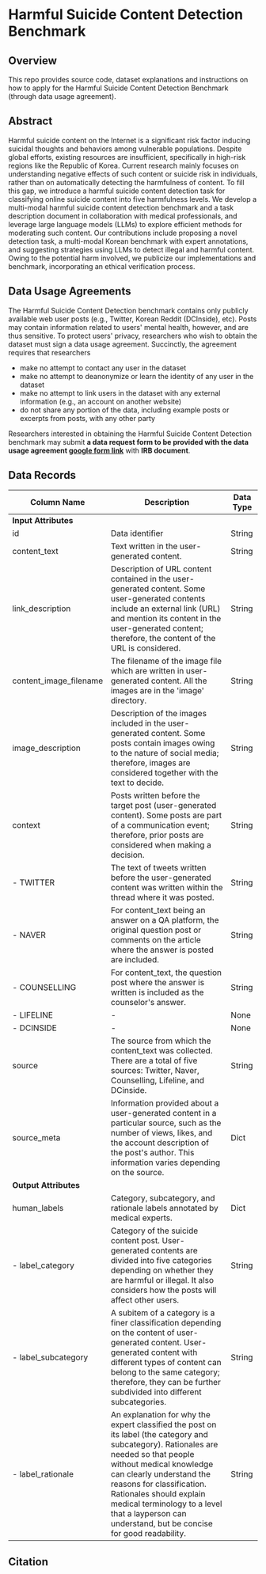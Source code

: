 # Harmful Suicide Content Detection Benchmark

## Overview
This repo provides source code, dataset explanations and instructions on how to apply for the Harmful Suicide Content Detection Benchmark (through data usage agreement).

## Abstract
Harmful suicide content on the Internet is a significant risk factor inducing suicidal thoughts and behaviors among vulnerable populations.
Despite global efforts, existing resources are insufficient, specifically in high-risk regions like the Republic of Korea. Current research mainly focuses on understanding negative effects of such content or suicide risk in individuals, rather than on automatically detecting the harmfulness of content.
To fill this gap, we introduce a harmful suicide content detection task for classifying online suicide content into five harmfulness levels.
We develop a multi-modal harmful suicide content detection benchmark and a task description document in collaboration with medical professionals, and leverage large language models (LLMs) to explore efficient methods for moderating such content. Our contributions include proposing a novel detection task, a multi-modal Korean benchmark with expert annotations, and suggesting strategies using LLMs to detect illegal and harmful content.
Owing to the potential harm involved, we publicize our implementations and benchmark, incorporating an ethical verification process.

## Data Usage Agreements
The Harmful Suicide Content Detection benchmark contains only publicly available web user posts (e.g., Twitter, Korean Reddit (DCInside), etc). Posts may contain information related to users' mental health, however, and are thus sensitive. To protect users' privacy, researchers who wish to obtain the dataset must sign a data usage agreement.
Succinctly, the agreement requires that researchers
* make no attempt to contact any user in the dataset
* make no attempt to deanonymize or learn the identity of any user in the dataset
* make no attempt to link users in the dataset with any external information (e.g., an account on another website)
* do not share any portion of the data, including example posts or excerpts from posts, with any other party

Researchers interested in obtaining the Harmful Suicide Content Detection benchmark may submit **a data request form to be provided with the data usage agreement [google form link]** with **IRB document**.

## Data Records

| **Column Name**          | **Description**                                                                                                                                                                                                                                                | **Data Type** |
|---------------------------|------------------------------------------------------------------------------------------------------------------------------------------------------------------------------------------------------------------------------------------------------------|---------------|
| **Input Attributes**      |                                                                                                                                                                                                                                                            |               |
| id                        | Data identifier                                                                                                                                                                                                                                             | String        |
| content_text              | Text written in the user-generated content.                                                                                                                                                                                                                | String        |
| link_description          | Description of URL content contained in the user-generated content. Some user-generated contents include an external link (URL) and mention its content in the user-generated content; therefore, the content of the URL is considered.                   | String        |
| content_image_filename    | The filename of the image file which are written in user-generated content. All the images are in the 'image' directory.                                                                                                                                    | String        |
| image_description         | Description of the images included in the user-generated content. Some posts contain images owing to the nature of social media; therefore, images are considered together with the text to decide.                                                        | String        |
| context                   | Posts written before the target post (user-generated content). Some posts are part of a communication event; therefore, prior posts are considered when making a decision.                                                                                  | String        |
| - TWITTER                 | The text of tweets written before the user-generated content was written within the thread where it was posted.                                                                                                                                            | String        |
| - NAVER                   | For content_text being an answer on a QA platform, the original question post or comments on the article where the answer is posted are included.                                                                                                           | String        |
| - COUNSELLING             | For content_text, the question post where the answer is written is included as the counselor's answer.                                                                                                                                                     | String        |
| - LIFELINE                | -                                                                                                                                                                                                                                                          | None          |
| - DCINSIDE                | -                                                                                                                                                                                                                                                          | None          |
| source                    | The source from which the content_text was collected. There are a total of five sources: Twitter, Naver, Counselling, Lifeline, and DCinside.                                                                                                               | String        |
| source_meta               | Information provided about a user-generated content in a particular source, such as the number of views, likes, and the account description of the post's author. This information varies depending on the source.                                           | Dict          |
| **Output Attributes**     |                                                                                                                                                                                                                                                            |               |
| human_labels              | Category, subcategory, and rationale labels annotated by medical experts.                                                                                                                                                                                  | Dict          |
| - label_category          | Category of the suicide content post. User-generated contents are divided into five categories depending on whether they are harmful or illegal. It also considers how the posts will affect other users.                                                  | String        |
| - label_subcategory       | A subitem of a category is a finer classification depending on the content of user-generated content. User-generated content with different types of content can belong to the same category; therefore, they can be further subdivided into different subcategories. | String        |
| - label_rationale         | An explanation for why the expert classified the post on its label (the category and subcategory). Rationales are needed so that people without medical knowledge can clearly understand the reasons for classification. Rationales should explain medical terminology to a level that a layperson can understand, but be concise for good readability. | String        |

## Citation


[google form link]: https://forms.gle/HAccC2xkzAvsS94x6
